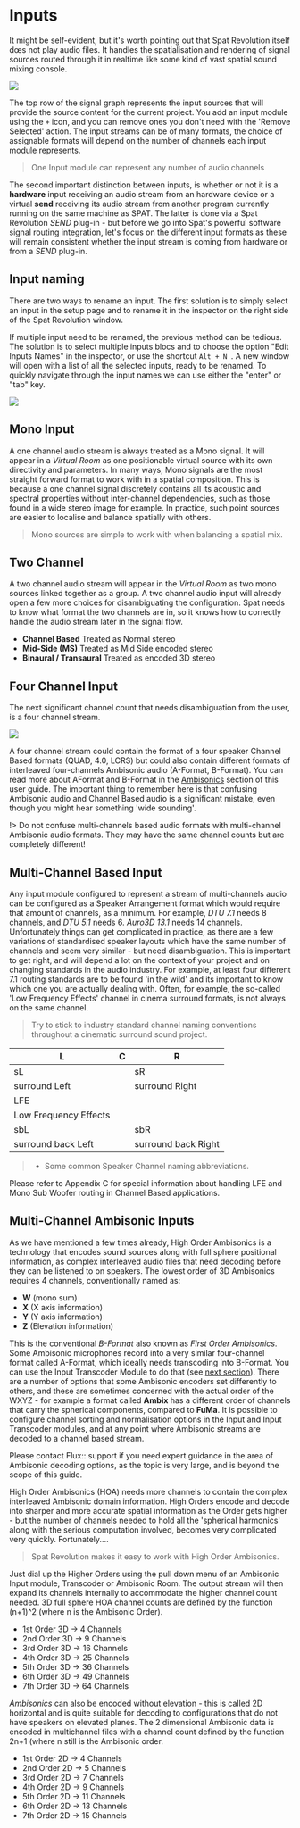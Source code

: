 # Inputs

It might be self-evident, but it's worth pointing out that Spat Revolution itself dœs not play audio files. It handles the spatialisation and rendering of signal sources routed through it in realtime like some kind of vast spatial sound mixing console.

![](include/SpatRevolution_UserGuide_-080.jpg)

The top row of the signal graph represents the input sources that will provide the source content for the current project. You add an input module using the <code>+</code> icon, and you can remove ones you don't need with the 'Remove Selected' action. The input streams can be of many formats, the choice of assignable formats will depend on the number of channels each input module represents.

> One Input module can represent any number of audio channels

The second important distinction between inputs, is whether or not it is a **hardware** input receiving an audio stream from an hardware device or a virtual **send** receiving its audio stream from another program currently running on the same machine as SPAT. The latter is done via a Spat Revolution _SEND_ plug-in - but before we go into Spat's powerful software signal routing integration, let's focus on the different input formats as these will remain consistent whether the input stream is coming from hardware or from a _SEND_ plug-in.

## Input naming

There are two ways to rename an input. The first solution is to simply select an input in the setup page and to rename it in the inspector on the right side of the Spat Revolution window.

If multiple input need to be renamed, the previous method can be tedious. The solution is to select multiple inputs blocs and to choose the option "Edit Inputs Names" in the inspector, or use the shortcut <code>Alt + N </code>. A new window will open with a list of all the selected inputs, ready to be renamed. To quickly navigate through the input names we can use either the "enter" or "tab" key.

![](include/SpatRevolution_InputNames.png)

## Mono Input

A one channel audio stream is always treated as a Mono signal. It will appear in a _Virtual Room_ as one positionable virtual source with its own directivity and parameters. In many ways, Mono signals are the most straight forward format to work with in a spatial composition. This is because a one channel signal discretely contains all its acoustic and spectral properties without inter-channel dependencies, such as those found in a wide stereo image for example. In practice, such point sources are easier to localise and balance spatially with others.

> Mono sources are simple to work with when balancing a spatial mix.

## Two Channel

A two channel audio stream will appear in the _Virtual Room_ as two mono sources linked together as a group. A two channel audio input will already open a few more choices for disambiguating the configuration. Spat needs to know what format the two channels are in, so it knows how to correctly handle the audio stream later in the signal flow.

- **Channel Based**
    Treated as Normal stereo
- **Mid-Side (MS)**
    Treated as Mid Side encoded stereo
- **Binaural / Transaural**
    Treated as encoded 3D stereo

## Four Channel Input

The next significant channel count that needs disambiguation from the user, is a
four channel stream.

![](include/SpatRevolution_UserGuide_-082.jpg)

A four channel stream could contain the format of a four speaker Channel Based formats (QUAD, 4.0, LCRS) but could also contain different formats of interleaved four-channels Ambisonic audio (A-Format, B-Format). You can read more about AFormat and B-Format in the [Ambisonics](Scene_based_streams.md) section of this user guide. The important thing to remember here is that confusing Ambisonic audio and Channel Based audio is a significant mistake, even though you might hear
something 'wide sounding'.


!> Do not confuse multi-channels based audio formats with multi-channel Ambisonic audio formats. They may have the same channel counts but are completely different!

## Multi-Channel Based Input

Any input module configured to represent a stream of multi-channels audio can be configured as a Speaker Arrangement format which would require that amount of channels, as a minimum. For example, _DTU 7.1_ needs 8 channels, and _DTU 5.1_ needs 6. _Auro3D 13.1_ needs 14 channels. Unfortunately things can get complicated in practice, as there are a few variations of standardised speaker layouts which have the same number of channels and seem very similar - but need disambiguation. This is important to get right, and will depend a lot on the context of your
project and on changing standards in the audio industry. For example, at least four different 7.1 routing standards are to be found 'in the wild' and its important to know which one you are actually dealing with. Often, for example, the so-called 'Low Frequency Effects' channel in cinema surround formats, is not always on the same channel.

> Try to stick to industry standard channel naming conventions
throughout a cinematic surround sound project.



L | C | R
---|---|---
sL | | sR
surround Left | | surround Right
  | LFE |
  | Low Frequency Effects |
sbL | | sbR
surround back Left | | surround back Right


> * Some common Speaker Channel naming abbreviations.

Please refer to Appendix C for special information about handling LFE and Mono Sub Woofer routing in Channel Based applications.

## Multi-Channel Ambisonic Inputs

As we have mentioned a few times already, High Order Ambisonics is a technology that encodes sound sources along with full sphere positional information, as complex interleaved audio files that need decoding before they can be listened to on speakers. The lowest order of 3D Ambisonics requires 4 channels, conventionally named as:

- **W** (mono sum)
- **X** (X axis information)
- **Y** (Y axis information)
- **Z** (Elevation information)

This is the conventional _B-Format_ also known as _First Order Ambisonics_. Some Ambisonic microphones record into a very similar four-channel format called A-Format, which ideally needs transcoding into B-Format. You can use the Input Transcoder Module to do that (see [next section](6_Spat_Environment_6_5_Input_Transcoder_6_5_Input_Transcoder.md)). There are a number of options that some Ambisonic encoders set differently to others, and these are sometimes concerned with the actual order of the WXYZ - for example a format called **Ambix** has a different order of channels that carry the spherical components, compared to **FuMa**. It is possible to configure channel sorting and normalisation options in the Input and Input Transcoder modules, and at any point where Ambisonic streams are decoded to a channel based stream.
 
 Please contact Flux:: support if you need expert guidance in the area of Ambisonic decoding options, as the topic is very large, and is beyond the scope of this guide.

High Order Ambisonics (HOA) needs more channels to contain the complex interleaved Ambisonic domain information. High Orders encode and decode into sharper and more accurate spatial information as the Order gets higher - but the number of channels needed to hold all the 'spherical harmonics' along with the serious computation involved, becomes very complicated very quickly. Fortunately....

> Spat Revolution makes it easy to work with High Order Ambisonics.

Just dial up the Higher Orders using the pull down menu of an Ambisonic Input module, Transcoder or Ambisonic Room. The output stream will then expand its channels internally to accommodate the higher channel count needed. 3D full sphere HOA channel counts are defined by the function (n+1)^2 (where n is the Ambisonic Order).

- 1st Order 3D -> 4 Channels
- 2nd Order 3D -> 9 Channels
- 3rd Order 3D -> 16 Channels
- 4th Order 3D -> 25 Channels
- 5th Order 3D -> 36 Channels
- 6th Order 3D -> 49 Channels
- 7th Order 3D -> 64 Channels

_Ambisonics_ can also be encoded without elevation - this is called 2D horizontal and is quite suitable for decoding to configurations that do not have speakers on elevated planes. The 2 dimensional Ambisonic data is encoded in multichannel files with a channel count defined by the function 2n+1 (where n still is the Ambisonic order.

- 1st Order 2D -> 4 Channels
- 2nd Order 2D -> 5 Channels
- 3rd Order 2D -> 7 Channels
- 4th Order 2D -> 9 Channels
- 5th Order 2D -> 11 Channels
- 6th Order 2D -> 13 Channels
- 7th Order 2D -> 15 Channels
